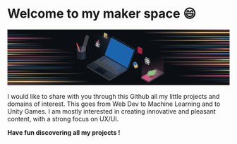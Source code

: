 # Welcome to my maker space 😄

![](https://github.com/TheGuyWithoutH/TheGuyWithoutH/blob/main/Plan%20de%20travail%201bg.png?raw=true)

I would like to share with you through this Github all my little projects and domains of interest. This goes from Web Dev to Machine Learning and to Unity Games. I am mostly interested in creating innovative and pleasant content, with a strong focus on UX/UI.


**Have fun discovering all my projects !**
